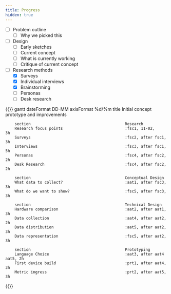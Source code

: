 ```yaml
---
title: Progress
hidden: true
---
```


- [ ] Problem outline
  - [ ] Why we picked this
- [ ] Design
  - [ ] Early sketches
  - [ ] Current concept
  - [ ] What is currently working
  - [ ] Critique of current concept
- [ ] Research methods
  - [x] Surveys
  - [x] Individual interviews
  - [x] Brainstorming
  - [ ] Personas
  - [ ] Desk research

{{<mermaid>}}
gantt
        dateFormat DD-MM
        axisFormat %d/%m
        title                                           Initial concept prototype and improvements

        section                                         Research
        Research focus points                           :fsc1, 11-02,           3h
        Surveys                                         :fsc2, after fsc1,      3h
        Interviews                                      :fsc3, after fsc1,      5h
        Personas                                        :fsc4, after fsc2,      2h
        Desk Research                                   :fsc4, after fsc2,      2h

        section                                         Conceptual Design
        What data to collect?                           :aat1, after fsc3,      3h
        What do we want to show?                        :fsc5, after fsc3,      3h

        section                                         Technical Design
        Hardware comparison                             :aat2, after aat1,      3h
        Data collection                                 :aat4, after aat2,      2h
        Data distribution                               :aat5, after aat2,      3h
        Data representation                             :fsc5, after aat2,      3h

        section                                         Prototyping
        Language Choice                                 :aat3, after aat4 aat5, 2h
        First device build                              :prt1, after aat4,      3h
        Metric ingress                                  :prt2, after aat5,      3h
{{</mermaid>}}
